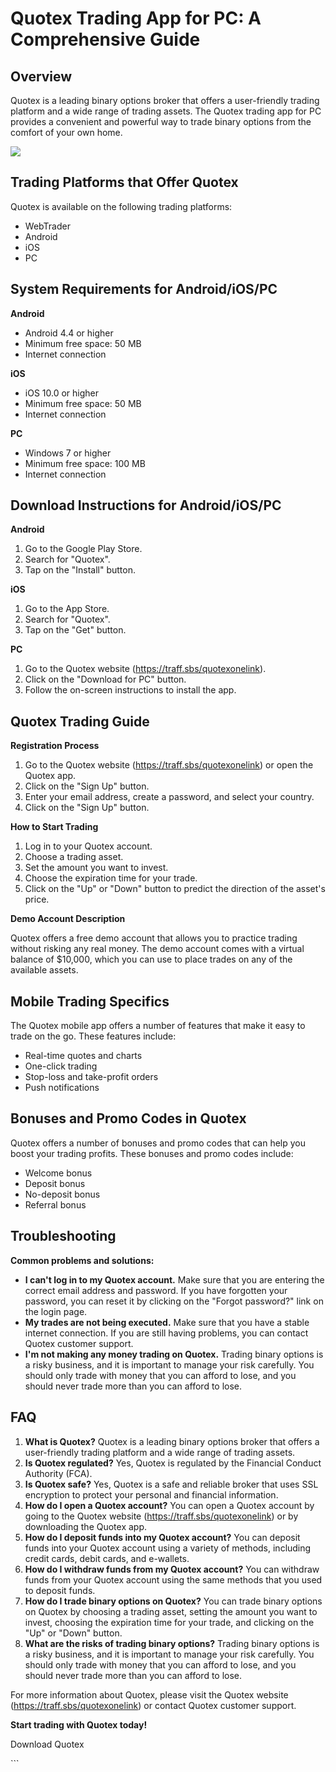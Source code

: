 # Quotex Trading App for PC: A Comprehensive Guide

## Overview

Quotex is a leading binary options broker that offers a user-friendly
trading platform and a wide range of trading assets. The Quotex trading
app for PC provides a convenient and powerful way to trade binary
options from the comfort of your own home.

[![](https://static.quotex.io/files/1_en/300_250.jpg)](https://traff.sbs/brokerqxsignupf)

## Trading Platforms that Offer Quotex

Quotex is available on the following trading platforms:

-   WebTrader
-   Android
-   iOS
-   PC

## System Requirements for Android/iOS/PC

**Android**

-   Android 4.4 or higher
-   Minimum free space: 50 MB
-   Internet connection

**iOS**

-   iOS 10.0 or higher
-   Minimum free space: 50 MB
-   Internet connection

**PC**

-   Windows 7 or higher
-   Minimum free space: 100 MB
-   Internet connection

## Download Instructions for Android/iOS/PC

**Android**

1.  Go to the Google Play Store.
2.  Search for "Quotex".
3.  Tap on the "Install" button.

**iOS**

1.  Go to the App Store.
2.  Search for "Quotex".
3.  Tap on the "Get" button.

**PC**

1.  Go to the Quotex website (https://traff.sbs/quotexonelink).
2.  Click on the "Download for PC" button.
3.  Follow the on-screen instructions to install the app.

## Quotex Trading Guide

**Registration Process**

1.  Go to the Quotex website (https://traff.sbs/quotexonelink) or open
    the Quotex app.
2.  Click on the "Sign Up" button.
3.  Enter your email address, create a password, and select your
    country.
4.  Click on the "Sign Up" button.

**How to Start Trading**

1.  Log in to your Quotex account.
2.  Choose a trading asset.
3.  Set the amount you want to invest.
4.  Choose the expiration time for your trade.
5.  Click on the "Up" or "Down" button to predict the
    direction of the asset\'s price.

**Demo Account Description**

Quotex offers a free demo account that allows you to practice trading
without risking any real money. The demo account comes with a virtual
balance of \$10,000, which you can use to place trades on any of the
available assets.

## Mobile Trading Specifics

The Quotex mobile app offers a number of features that make it easy to
trade on the go. These features include:

-   Real-time quotes and charts
-   One-click trading
-   Stop-loss and take-profit orders
-   Push notifications

## Bonuses and Promo Codes in Quotex

Quotex offers a number of bonuses and promo codes that can help you
boost your trading profits. These bonuses and promo codes include:

-   Welcome bonus
-   Deposit bonus
-   No-deposit bonus
-   Referral bonus

## Troubleshooting

**Common problems and solutions:**

-   **I can\'t log in to my Quotex account.** Make sure that you are
    entering the correct email address and password. If you have
    forgotten your password, you can reset it by clicking on the
    "Forgot password?" link on the login page.
-   **My trades are not being executed.** Make sure that you have a
    stable internet connection. If you are still having problems, you
    can contact Quotex customer support.
-   **I\'m not making any money trading on Quotex.** Trading binary
    options is a risky business, and it is important to manage your risk
    carefully. You should only trade with money that you can afford to
    lose, and you should never trade more than you can afford to lose.

## FAQ

1.  **What is Quotex?** Quotex is a leading binary options broker that
    offers a user-friendly trading platform and a wide range of trading
    assets.
2.  **Is Quotex regulated?** Yes, Quotex is regulated by the Financial
    Conduct Authority (FCA).
3.  **Is Quotex safe?** Yes, Quotex is a safe and reliable broker that
    uses SSL encryption to protect your personal and financial
    information.
4.  **How do I open a Quotex account?** You can open a Quotex account by
    going to the Quotex website (https://traff.sbs/quotexonelink) or by
    downloading the Quotex app.
5.  **How do I deposit funds into my Quotex account?** You can deposit
    funds into your Quotex account using a variety of methods, including
    credit cards, debit cards, and e-wallets.
6.  **How do I withdraw funds from my Quotex account?** You can withdraw
    funds from your Quotex account using the same methods that you used
    to deposit funds.
7.  **How do I trade binary options on Quotex?** You can trade binary
    options on Quotex by choosing a trading asset, setting the amount
    you want to invest, choosing the expiration time for your trade, and
    clicking on the "Up" or "Down" button.
8.  **What are the risks of trading binary options?** Trading binary
    options is a risky business, and it is important to manage your risk
    carefully. You should only trade with money that you can afford to
    lose, and you should never trade more than you can afford to lose.

For more information about Quotex, please visit the Quotex website
(https://traff.sbs/quotexonelink) or contact Quotex customer support.

**Start trading with Quotex today!**

Download Quotex

\`\`\`

